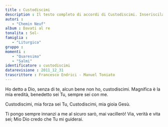 ```yaml
--- 
title : Custodiscimi
description : Il testo completo di accordi di Custodiscimi. Inseriscila nel tuo canzoniere!
autori : 
   - "Chemin Neuf"
album : Davati al re
tonalita : Sol-
famiglia : 
   - "Liturgica"
gruppo : 
momenti : 
   - "Quaresima"
   - "Salmi"
identificatore : custodiscimi
datarevisione : 2011_12_31
trascrittore : Francesco Endrici - Manuel Toniato
--- 
```




Ho detto a Dio, senza di te,
alcun bene non ho, custodiscimi.
Magnifica è la mia eredità,
benedetto sei Tu, sempre sei con me.


Custodiscimi, mia forza sei Tu,
Custodiscimi, mia gioia Gesù. 


Ti pongo sempre innanzi a me
al sicuro sarò, mai vacillerò!
Via, verità e vita sei;
Mio Dio credo che Tu mi guiderai.


